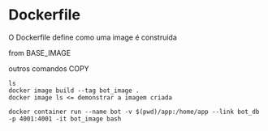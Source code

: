 # Dockerfile

O Dockerfile define como uma image é construida

from BASE_IMAGE

outros comandos
COPY

```
ls
docker image build --tag bot_image .
docker image ls <= demonstrar a imagem criada
```

```
docker container run --name bot -v $(pwd)/app:/home/app --link bot_db -p 4001:4001 -it bot_image bash
```
